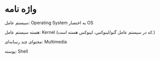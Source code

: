 # واژه نامه

سیستم عامل: Operating System به اختصار OS

هسته سیستم عامل: Kernel (که در سیستم عامل گنو/لینوکس، لینوکس هسته است.)

محتوای چند رسانه‌ای: Multimedia

پوسته: Shell
